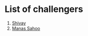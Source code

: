 # List of challengers

1. [Shivay](https://github.com/shivaylamba)
2. [Manas Sahoo](https://github.com/manassahoo-dev)
